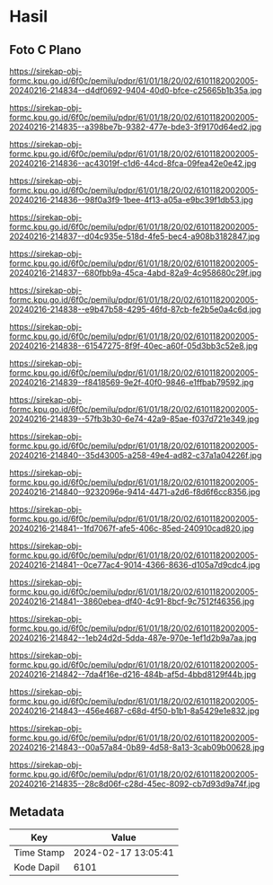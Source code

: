 # Hasil

## Foto C Plano

https://sirekap-obj-formc.kpu.go.id/6f0c/pemilu/pdpr/61/01/18/20/02/6101182002005-20240216-214834--d4df0692-9404-40d0-bfce-c25665b1b35a.jpg

https://sirekap-obj-formc.kpu.go.id/6f0c/pemilu/pdpr/61/01/18/20/02/6101182002005-20240216-214835--a398be7b-9382-477e-bde3-3f9170d64ed2.jpg

https://sirekap-obj-formc.kpu.go.id/6f0c/pemilu/pdpr/61/01/18/20/02/6101182002005-20240216-214836--ac43019f-c1d6-44cd-8fca-09fea42e0e42.jpg

https://sirekap-obj-formc.kpu.go.id/6f0c/pemilu/pdpr/61/01/18/20/02/6101182002005-20240216-214836--98f0a3f9-1bee-4f13-a05a-e9bc39f1db53.jpg

https://sirekap-obj-formc.kpu.go.id/6f0c/pemilu/pdpr/61/01/18/20/02/6101182002005-20240216-214837--d04c935e-518d-4fe5-bec4-a908b3182847.jpg

https://sirekap-obj-formc.kpu.go.id/6f0c/pemilu/pdpr/61/01/18/20/02/6101182002005-20240216-214837--680fbb9a-45ca-4abd-82a9-4c958680c29f.jpg

https://sirekap-obj-formc.kpu.go.id/6f0c/pemilu/pdpr/61/01/18/20/02/6101182002005-20240216-214838--e9b47b58-4295-46fd-87cb-fe2b5e0a4c6d.jpg

https://sirekap-obj-formc.kpu.go.id/6f0c/pemilu/pdpr/61/01/18/20/02/6101182002005-20240216-214838--61547275-8f9f-40ec-a60f-05d3bb3c52e8.jpg

https://sirekap-obj-formc.kpu.go.id/6f0c/pemilu/pdpr/61/01/18/20/02/6101182002005-20240216-214839--f8418569-9e2f-40f0-9846-e1ffbab79592.jpg

https://sirekap-obj-formc.kpu.go.id/6f0c/pemilu/pdpr/61/01/18/20/02/6101182002005-20240216-214839--57fb3b30-6e74-42a9-85ae-f037d721e349.jpg

https://sirekap-obj-formc.kpu.go.id/6f0c/pemilu/pdpr/61/01/18/20/02/6101182002005-20240216-214840--35d43005-a258-49e4-ad82-c37a1a04226f.jpg

https://sirekap-obj-formc.kpu.go.id/6f0c/pemilu/pdpr/61/01/18/20/02/6101182002005-20240216-214840--9232096e-9414-4471-a2d6-f8d6f6cc8356.jpg

https://sirekap-obj-formc.kpu.go.id/6f0c/pemilu/pdpr/61/01/18/20/02/6101182002005-20240216-214841--1fd7067f-afe5-406c-85ed-240910cad820.jpg

https://sirekap-obj-formc.kpu.go.id/6f0c/pemilu/pdpr/61/01/18/20/02/6101182002005-20240216-214841--0ce77ac4-9014-4366-8636-d105a7d9cdc4.jpg

https://sirekap-obj-formc.kpu.go.id/6f0c/pemilu/pdpr/61/01/18/20/02/6101182002005-20240216-214841--3860ebea-df40-4c91-8bcf-9c7512f46356.jpg

https://sirekap-obj-formc.kpu.go.id/6f0c/pemilu/pdpr/61/01/18/20/02/6101182002005-20240216-214842--1eb24d2d-5dda-487e-970e-1ef1d2b9a7aa.jpg

https://sirekap-obj-formc.kpu.go.id/6f0c/pemilu/pdpr/61/01/18/20/02/6101182002005-20240216-214842--7da4f16e-d216-484b-af5d-4bbd8129f44b.jpg

https://sirekap-obj-formc.kpu.go.id/6f0c/pemilu/pdpr/61/01/18/20/02/6101182002005-20240216-214843--456e4687-c68d-4f50-b1b1-8a5429e1e832.jpg

https://sirekap-obj-formc.kpu.go.id/6f0c/pemilu/pdpr/61/01/18/20/02/6101182002005-20240216-214843--00a57a84-0b89-4d58-8a13-3cab09b00628.jpg

https://sirekap-obj-formc.kpu.go.id/6f0c/pemilu/pdpr/61/01/18/20/02/6101182002005-20240216-214835--28c8d06f-c28d-45ec-8092-cb7d93d9a74f.jpg


## Metadata

| Key        | Value               |
| ---------- | ------------------- |
| Time Stamp | 2024-02-17 13:05:41 |
| Kode Dapil | 6101                |



